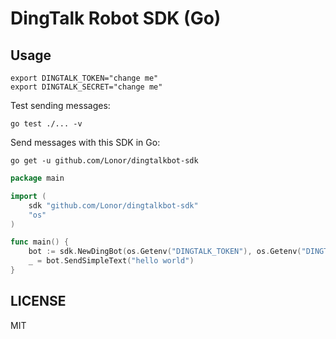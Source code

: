 # DingTalk Robot SDK (Go)

## Usage

```shell
export DINGTALK_TOKEN="change me"
export DINGTALK_SECRET="change me"
```

Test sending messages:

```shell
go test ./... -v
```

Send messages with this SDK in Go:

```shell
go get -u github.com/Lonor/dingtalkbot-sdk
```

```go
package main

import (
	sdk "github.com/Lonor/dingtalkbot-sdk"
	"os"
)

func main() {
	bot := sdk.NewDingBot(os.Getenv("DINGTALK_TOKEN"), os.Getenv("DINGTALK_SECRET"))
	_ = bot.SendSimpleText("hello world")
}
```

## LICENSE

MIT